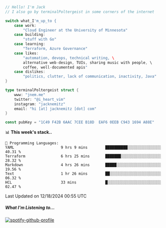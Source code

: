 ```go
// Hello! I'm Jack
// I also go by terminalPoltergeist in some corners of the internet

switch what_I'm_up_to {
    case work:
        "Cloud Engineer at the University of Minnesota"
    case building:
        "stuff with Go"
    case learning:
        "Terraform, Azure Governance"
    case likes:
        "automation, devops, technical writing, \
        alternative web-design, TUIs, sharing music with people, \
        coffee, well-documented apis"
    case dislikes:
        "politics, clutter, lack of communication, inactivity, Java"
}

type terminalPoltergeist struct {
    www: "jnem.me"
    twitter: "@i_heart_vim"
    instagram: "jacknemitz"
    email: "hi [at] jacknemitz [dot] com"
}

const pubKey = "1C49 F42B 6AAC 7CEE B18D  EAF6 0EEB C943 1694 A88E"
```

<!--START_SECTION:waka-->
📊 **This week's stack..** 

```text
💬 Programming Languages: 
YAML                     9 hrs 9 mins        ██████████░░░░░░░░░░░░░░░   40.31 % 
Terraform                6 hrs 25 mins       ███████░░░░░░░░░░░░░░░░░░   28.32 % 
Markdown                 4 hrs 26 mins       █████░░░░░░░░░░░░░░░░░░░░   19.56 % 
Text                     1 hr 26 mins        ██░░░░░░░░░░░░░░░░░░░░░░░   06.32 % 
HCL                      33 mins             █░░░░░░░░░░░░░░░░░░░░░░░░   02.47 % 
```


 Last Updated on 12/18/2024 00:55 UTC
<!--END_SECTION:waka-->

##### What I'm Listening to...

[![spotify-github-profile](https://jnem.me/listening-item?maxAge=2592000)](https://jnem.me/listening)
